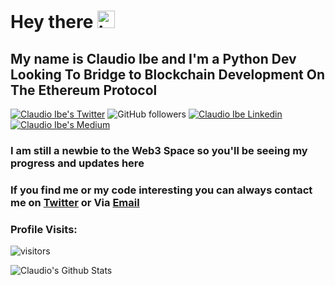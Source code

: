 # Hey there <img src="https://emoji.slack-edge.com/T02HBS55FCG/cool-doge/aa3c8fd9037a0604.gif" width="28px" alt="hi">
## My name is Claudio Ibe and I'm a Python Dev Looking To Bridge to Blockchain Development On The Ethereum Protocol
[![Claudio Ibe's Twitter](https://img.shields.io/badge/Twitter-1DA1F2?style=for-the-badge&logo=twitter&logoColor=white)](https://twitter.com/Claudio_TheDev) ![GitHub followers](https://img.shields.io/github/followers/Claudioibe?style=for-the-badge) [![Claudio Ibe Linkedin](https://img.shields.io/badge/LinkedIn-0077B5?style=for-the-badge&logo=linkedin&logoColor=white)](https://www.linkedin.com/in/claudio-ibe-219057173/) 
[![Claudio Ibe's Medium](https://img.shields.io/badge/Medium-000000?style=for-the-badge&logo=medium&logoColor=white)](https://medium.com/@drealclaudio)
### I am still a newbie to the Web3 Space so you'll be seeing my progress and updates here
### If you find me or my code interesting you can always contact me on [Twitter](twitter.com/Claudio_TheDev) or Via [Email](mailto:drealclaudio@gmail.com)

### Profile Visits:
![visitors](https://komarev.com/ghpvc/?username=Claudioibe)




![Claudio's Github Stats](https://github-readme-stats.vercel.app/api?username=Claudioibe)
